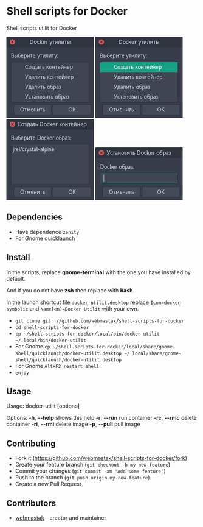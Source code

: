 # Shell scripts for Docker

Shell scripts utilit for Docker

![scrinshot 1](https://github.com/webmastak/shell-scripts-for-docker/blob/master/1.png)
![scrinshot 2](https://github.com/webmastak/shell-scripts-for-docker/blob/master/2.png)
![scrinshot 3](https://github.com/webmastak/shell-scripts-for-docker/blob/master/3.png)
![scrinshot 4](https://github.com/webmastak/shell-scripts-for-docker/blob/master/4.png)


## Dependencies

  * Have dependence `zenity`
  * For Gnome [quicklaunch](https://extensions.gnome.org/extension/37/quicklaunch)


## Install

In the scripts, replace **gnome-terminal** with the one you have installed by default.
 
And if you do not have **zsh** then replace with **bash**.

In the launch shortcut file `docker-utilit.desktop` replace `Icon=docker-symbolic` and `Name[en]=Docker Utilit` with your own.

* `git clone git: //github.com/webmastak/shell-scripts-for-docker`
* `cd shell-scripts-for-docker`
* `cp ~/shell-scripts-for-docker/local/bin/docker-utilit ~/.local/bin/docker-utilit`
* For Gnome `cp ~/shell-scripts-for-docker/local/share/gnome-shell/quicklaunch/docker-utilit.desktop ~/.local/share/gnome-shell/quicklaunch/docker-utilit.desktop`
* For Gnome `Alt+F2 restart shell`
* `enjoy`


## Usage

Usage: docker-utilit [options]

Options:
	**-h**,  **--help**    shows this help
	**-r**,  **--run**     run container
	**-rc**, **--rmc**     delete container
	**-ri**, **--rmi**     delete image
	**-p**,  **--pull**    pull image


## Contributing

* Fork it (<https://github.com/webmastak/shell-scripts-for-docker/fork>)
* Create your feature branch (`git checkout -b my-new-feature`)
* Commit your changes (`git commit -am 'Add some feature'`)
* Push to the branch (`git push origin my-new-feature`)
* Create a new Pull Request


## Contributors

- [webmastak](https://github.com/webmastak) - creator and maintainer

